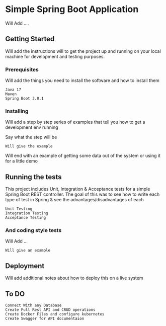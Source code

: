 # Simple Spring Boot Application

 Will Add .... 

## Getting Started

Will add the instructions will to get the project up and running on your local machine for development and testing purposes.

### Prerequisites

Will add the things you need to install the software and how to install them

```
Java 17
Maven
Spring Boot 3.0.1
```

### Installing

Will add a step by step series of examples that tell you how to get a development env running

Say what the step will be

```
Will give the example
```

Will end with an example of getting some data out of the system or using it for a little demo

## Running the tests

This project includes Unit, Integration & Acceptance tests for a simple Spring Boot REST controller. The goal of this was to see how to write each type of test in Spring & see the advantages/disadvantages of each


```
Unit Testing
Integration Testing
Acceptance Testing
```

### And coding style tests

Will Add ...
```
Will give an example
```

## Deployment

Will add additional notes about how to deploy this on a live system


## To DO 

```
Connect With any Database
Create Full Rest API and CRUD operations
Create Docker Files and configure kubernetes
Create Swagger for API documentaion
```
